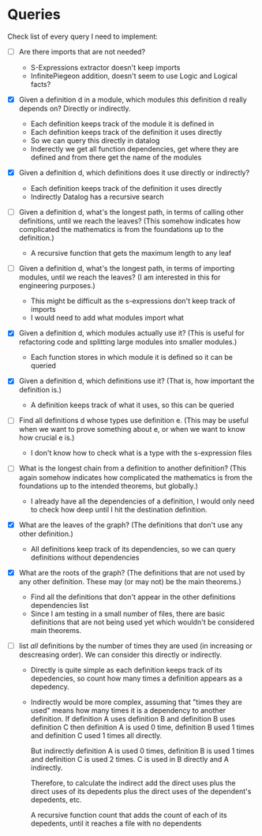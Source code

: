 # Queries

Check list of every query I need to implement:

- [ ] Are there imports that are not needed?
  - S-Expressions extractor doesn't keep imports
  - InfinitePiegeon addition, doesn't seem to use Logic and Logical facts?

- [X] Given a definition d in a module, which modules *this* definition d
      really depends on? Directly or indirectly.
  - Each definition keeps track of the module it is defined in
  - Each definition keeps track of the definition it uses directly
  - So we can query this directly in datalog
  - Inderectly we get all function dependencies, get where they are defined and
  from there get the name of the modules

- [X] Given a definition d, which definitions does it use directly or
      indirectly?
  - Each definition keeps track of the definition it uses directly
  - Indirectly Datalog has a recursive search

- [ ] Given a definition d, what's the longest path, in terms of calling other
      definitions, until we reach the leaves? (This somehow indicates how complicated
      the mathematics is from the foundations up to the definition.)
  - A recursive function that gets the maximum length to any leaf

- [ ] Given a definition d, what's the longest path, in terms of importing
      modules, until we reach the leaves? (I am interested in this for engineering
      purposes.)
  - This might be difficult as the s-expressions don't keep track of imports
  - I would need to add what modules import what

- [X] Given a definition d, which modules actually use it? (This is useful for refactoring code and splitting large modules into smaller modules.)
  - Each function stores in which module it is defined so it can be queried

- [X] Given a definition d, which definitions use it? (That is, how important
      the definition is.)
  - A definition keeps track of what it uses, so this can be queried

- [ ] Find all definitions d whose types use definition e. (This may be useful
      when we want to prove something about e, or when we want to know how crucial e
      is.)
  - I don't know how to check what is a type with the s-expression files

- [ ] What is the longest chain from a definition to another definition? (This
      again somehow indicates how complicated the mathematics is from the foundations
      up to the intended theorems, but globally.) 
  - I already have all the dependencies of a definition, I would only need to
    check how deep until I hit the destination definition.

- [X] What are the leaves of the graph? (The definitions that don't use any other definition.)
  - All definitions keep track of its dependencies, so we can query definitions
    without dependencies

- [X] What are the roots of the graph? (The definitions that are not used by any other definition. These may (or may not) be the main theorems.)
  - Find all the definitions that don't appear in the other definitions dependencies list
  - Since I am testing in a small number of files, there are basic definitions
    that are not being used yet which wouldn't be considered main theorems.

- [ ] list *all* definitions by the number of times they are used (in increasing or descreasing order). We can consider this directly or indirectly.
  - Directly is quite simple as each definition keeps track of its depedencies,
    so count how many times a definition appears as a depedency.
  - Indirectly would be more complex, assuming that "times they are used" means
    how many times it is a dependency to another definition. If definition A uses
    definition B and definition B uses definition C then definition A is used 0
    time, definition B used 1 times and definition C used 1 times all  directly.

    But indirectly definition A is used 0 times, definition B is used 1 times
    and definition C is used 2 times. C is used in B directly and A indirectly.

    Therefore, to calculate the indirect add the direct uses plus the direct
    uses of its depedents plus the direct uses of the dependent's depedents,
    etc.

    A recursive function count that adds the count of each of its depedents,
    until it reaches a file with no dependents
